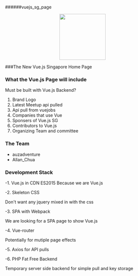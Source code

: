 ######vuejs_sg_page

<p align="center">
 <img src="https://vuejs.org/images/logo.png" width="150"/>
</p>
 
###The New Vue.js Singapore Home Page

### What the Vue.js Page will include 


Must be built with
Vue.js 
Backend? 

1. Brand Logo 
2. Latest Meetup api pulled 
3. Api pull from vuejobs
4. Companies that use Vue
5. Sponsers of Vue.js SG
6. Contributors to Vue.js
7. Organizing Team and committee 

### The Team

- auzadventure 
- Allan_Chua




### Development Stack 


-1. Vue.js in CDN ES2015
Because we are Vue.js



-2. Skeleton CSS 

Don't want any jquery mixed in with the css

-3. SPA with Webpack 

We are looking for a SPA page to show Vue.js 



-4. Vue-router

Potentially for mutiple page effects 



-5. Axios for API pulls  

-6. PHP Fat Free Backend 

Temporary server side backend for simple pull and key storage 



